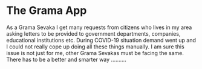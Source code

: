 # The Grama App

As a Grama Sevaka I get many requests from citizens who lives in my area asking letters to be
provided to government departments, companies, educational institutions etc.
During COVID-19 situation demand went up and I could not really cope up doing all these things manually. I am sure this issue is not just for me, other Grama Sevakas must be facing the same.
There has to be a better and smarter way ..........
